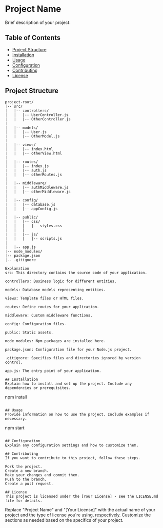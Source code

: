 # Project Name

Brief description of your project.

## Table of Contents

- [Project Structure](#project-structure)
- [Installation](#installation)
- [Usage](#usage)
- [Configuration](#configuration)
- [Contributing](#contributing)
- [License](#license)

## Project Structure

```plaintext
project-root/
|-- src/
|   |-- controllers/
|   |   |-- UserController.js
|   |   |-- OtherController.js
|
|   |-- models/
|   |   |-- User.js
|   |   |-- OtherModel.js
|
|   |-- views/
|   |   |-- index.html
|   |   |-- otherView.html
|
|   |-- routes/
|   |   |-- index.js
|   |   |-- auth.js
|   |   |-- otherRoutes.js
|
|   |-- middleware/
|   |   |-- authMiddleware.js
|   |   |-- otherMiddleware.js
|
|   |-- config/
|   |   |-- database.js
|   |   |-- appConfig.js
|
|   |-- public/
|   |   |-- css/
|   |   |   |-- styles.css
|   |   |
|   |   |-- js/
|   |   |   |-- scripts.js
|
|   |-- app.js
|-- node_modules/
|-- package.json
|-- .gitignore

Explanation
src: This directory contains the source code of your application.

controllers: Business logic for different entities.

models: Database models representing entities.

views: Template files or HTML files.

routes: Define routes for your application.

middleware: Custom middleware functions.

config: Configuration files.

public: Static assets.

node_modules: Npm packages are installed here.

package.json: Configuration file for your Node.js project.

.gitignore: Specifies files and directories ignored by version control.

app.js: The entry point of your application.

## Installation
Explain how to install and set up the project. Include any dependencies or prerequisites.

```
npm install
```

## Usage
Provide information on how to use the project. Include examples if necessary.

```
npm start
```

## Configuration
Explain any configuration settings and how to customize them.

## Contributing
If you want to contribute to this project, follow these steps.

Fork the project.
Create a new branch.
Make your changes and commit them.
Push to the branch.
Create a pull request.

## License
This project is licensed under the [Your License] - see the LICENSE.md file for details.

```
Replace "Project Name" and "[Your License]" with the actual name of your project and the type of license you're using, respectively. Customize the sections as needed based on the specifics of your project.
```